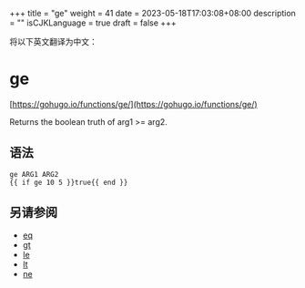 +++
title = "ge"
weight = 41
date = 2023-05-18T17:03:08+08:00
description = ""
isCJKLanguage = true
draft = false
+++

将以下英文翻译为中文：
# ge

[https://gohugo.io/functions/ge/](https://gohugo.io/functions/ge/)

Returns the boolean truth of arg1 >= arg2.

## 语法

```
ge ARG1 ARG2
{{ if ge 10 5 }}true{{ end }}
```

## 另请参阅

- [eq](https://gohugo.io/functions/eq/)
- [gt](https://gohugo.io/functions/gt/)
- [le](https://gohugo.io/functions/le/)
- [lt](https://gohugo.io/functions/lt/)
- [ne](https://gohugo.io/functions/ne/)
